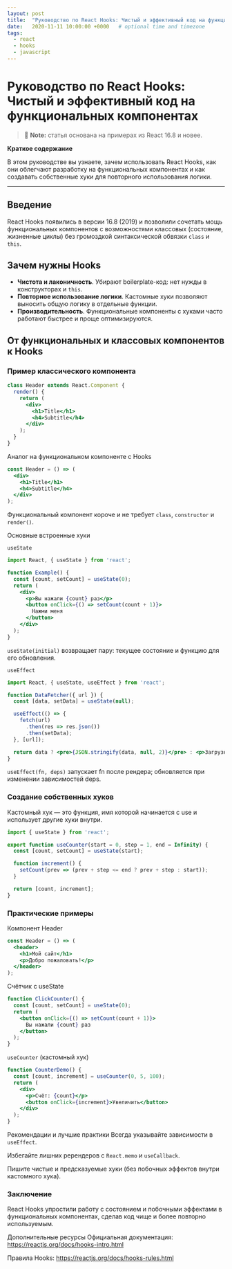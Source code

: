 ```yaml
---
layout: post
title:  "Руководство по React Hooks: Чистый и эффективный код на функциональных компонентах"
date:   2020-11-11 10:00:00 +0000   # optional time and timezone
tags:
  - react
  - hooks
  - javascript
---
```



# Руководство по React Hooks: Чистый и эффективный код на функциональных компонентах

> 📌 **Note:** статья основана на примерах из React 16.8 и новее.

**Краткое содержание**

В этом руководстве вы узнаете, зачем использовать React Hooks, как они облегчают разработку на функциональных компонентах и как создавать собственные хуки для повторного использования логики.

---


## Введение

React Hooks появились в версии 16.8 (2019) и позволили сочетать мощь функциональных компонентов с возможностями классовых (состояние, жизненные циклы) без громоздкой синтаксической обвязки `class` и `this`.

## Зачем нужны Hooks

- **Чистота и лаконичность**. Убирают boilerplate-код: нет нужды в конструкторах и `this`.  
- **Повторное использование логики**. Кастомные хуки позволяют выносить общую логику в отдельные функции.  
- **Производительность**. Функциональные компоненты с хуками часто работают быстрее и проще оптимизируются.

## От функциональных и классовых компонентов к Hooks

### Пример классического компонента

```jsx
class Header extends React.Component {
  render() {
    return (
      <div>
        <h1>Title</h1>
        <h4>Subtitle</h4>
      </div>
    );
  }
}
```
Аналог на функциональном компоненте с Hooks
```jsx
const Header = () => (
  <div>
    <h1>Title</h1>
    <h4>Subtitle</h4>
  </div>
);
```
Функциональный компонент короче и не требует `class`, `constructor` и `render()`.

Основные встроенные хуки

`useState`

```jsx
import React, { useState } from 'react';

function Example() {
  const [count, setCount] = useState(0);
  return (
    <div>
      <p>Вы нажали {count} раз</p>
      <button onClick={() => setCount(count + 1)}>
        Нажми меня
      </button>
    </div>
  );
}

```
`useState(initial)` возвращает пару: текущее состояние и функцию для его обновления.

`useEffect`

```jsx
import React, { useState, useEffect } from 'react';

function DataFetcher({ url }) {
  const [data, setData] = useState(null);

  useEffect(() => {
    fetch(url)
      .then(res => res.json())
      .then(setData);
  }, [url]);

  return data ? <pre>{JSON.stringify(data, null, 2)}</pre> : <p>Загрузка...</p>;
}
```
`useEffect(fn, deps)` запускает fn после рендера; обновляется при изменении зависимостей deps.

### Создание собственных хуков
Кастомный хук — это функция, имя которой начинается с use и использует другие хуки внутри.

```js
import { useState } from 'react';

export function useCounter(start = 0, step = 1, end = Infinity) {
  const [count, setCount] = useState(start);

  function increment() {
    setCount(prev => (prev + step <= end ? prev + step : start));
  }

  return [count, increment];
}
```
### Практические примеры
Компонент Header

```jsx
const Header = () => (
  <header>
    <h1>Мой сайт</h1>
    <p>Добро пожаловать!</p>
  </header>
);

```
Счётчик с useState

```jsx
function ClickCounter() {
  const [count, setCount] = useState(0);
  return (
    <button onClick={() => setCount(count + 1)}>
      Вы нажали {count} раз
    </button>
  );
}
```
`useCounter` (кастомный хук)


```jsx
function CounterDemo() {
  const [count, increment] = useCounter(0, 5, 100);
  return (
    <div>
      <p>Счёт: {count}</p>
      <button onClick={increment}>Увеличить</button>
    </div>
  );
}
```
Рекомендации и лучшие практики
Всегда указывайте зависимости в `useEffect`.

Избегайте лишних ререндеров с `React.memo` и `useCallback`.

Пишите чистые и предсказуемые хуки (без побочных эффектов внутри кастомного хука).

### Заключение
React Hooks упростили работу с состоянием и побочными эффектами в функциональных компонентах, сделав код чище и более повторно используемым.

Дополнительные ресурсы
Официальная документация: https://reactjs.org/docs/hooks-intro.html

Правила Hooks: https://reactjs.org/docs/hooks-rules.html

